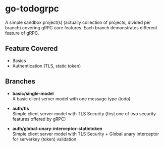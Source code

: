 # go-todogrpc
A simple sandbox project(s) (actually collection of projects, divided per branch) covering gRPC core features. Each branch demonstrates different feature of gRPC.

## Feature Covered
- Basics
- Authentication (TLS, static token)

## Branches
- **basic/single-model**  
  A basic client server model with one message type (todo)

- **auth/tls**  
  Simple client server model with TLS Security (first one of two security features offered by gRPC)

- **auth/global-unary-interceptor-statictoken**  
  Simple client server model with TLS Security + Global unary interceptor for serverkey (token) validation

